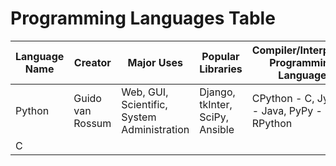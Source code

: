 # Programming Languages Table

| Language Name | Creator | Major Uses | Popular Libraries | Compiler/Interpreter Programming Language | Jobs and Salaries | 
| ------------- | ------- | ---------- | ----------------- | ----------------------------------------- | ----------------- |
| Python | Guido van Rossum | Web, GUI, Scientific, System Administration | Django, tkInter, SciPy, Ansible | CPython - C, Jython - Java, PyPy - RPython |  |
| C |  |  |  |  |  |
